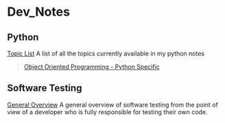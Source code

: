 # Dev_Notes

## Python
[Topic List](https://github.com/AmeliaMaier/Dev_Notes/blob/master/Python_README.md)
A list of all the topics currently available in my python notes
>[Object Oriented Programming - Python Specific](https://github.com/AmeliaMaier/Dev_Notes/blob/master/OOP_Python.md) 


## Software Testing
[General Overview](https://github.com/AmeliaMaier/Dev_Notes/blob/master/Software_Testing_General.md)
A general overview of software testing from the point of view of a developer who is fully responsible for testing their own code.
